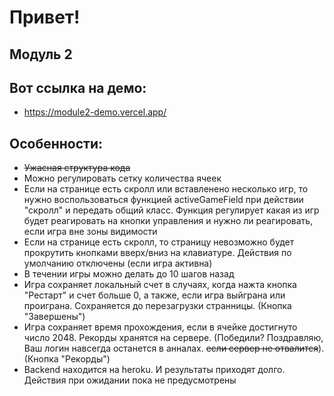# Привет!
## Модуль 2 

## Вот ссылка на демо:
- https://module2-demo.vercel.app/

## Особенности:
- ~~Ужасная структура кода~~
- Можно регулировать сетку количества ячеек
- Если на странице есть скролл или вставленено несколько игр, то нужно воспользоваться функцией activeGameField при действии "скролл" и передать общий класс. Функция регулирует какая из игр будет реагировать на кнопки управления и нужно ли реагировать, если игра вне зоны видимости
- Если на странице есть скролл, то страницу невозможно будет прокрутить кнопками вверх/вниз на клавиатуре. Действия по умолчанию отключены (если игра активна)
- В течении игры можно делать до 10 шагов назад
- Игра сохраняет локальный счет в случаях, когда нажта кнопка "Рестарт" и счет больше 0, а также, если игра выйграна или проиграна. Сохраняется до перезагрузки странницы. (Кнопка "Завершены")
- Игра сохраняет время прохождения, если в ячейке достигнуто число 2048. Рекорды хранятся на сервере. (Победили? Поздравляю, Ваш логин навсегда останется в анналах. ~~если сервер не отвалится~~). (Кнопка "Рекорды")
- Backend находится на heroku. И результаты приходят долго. Действия при ожидании пока не предусмотрены